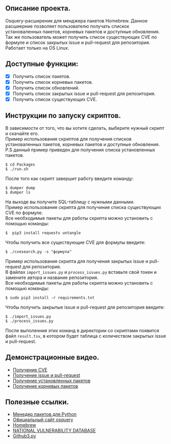## Описание проекта.
Osquery-расширение для менджера пакетов Homebrew. Данное расшиерние позволяет пользователю получать спискок установаленных пакетов, корневых пакетов и доступные обновления. Так же пользователь может получить список существующих CVE по формуле и список закрытых issue и pull-request для репозитория. Работает только на OS Linux.
## Доступные функции:
- [x] Получить список пакетов.
- [x] Получить список корневых пакетов.
- [x] Получить список обновлений.
- [x] Получить список закрытых issue и pull-request для репозитория.
- [x] Получить список существующих CVE.
## Инструкции по запуску скриптов.
В зависимости от того, что вы хотите сделать, выберите нужный скрипт и скачайте его.  
Пример использования скриптов для получения списков установаленных пакетов, корневых пакетов и доступные обновления.  
P.S данный пример приведен для получения списка установленных пакетов.
```ShellSession
$ cd Packages 
$ ./run.sh
```
После того как скрипт завершит работу введите команду:
```ShellSession
$ dumper dump
$ dumper ls
```
На выходе вы получите SQL-таблицу с нужными данными.  
Пример использования скрипта для получиния списка существующих CVE по формуле.  
Все необходимые пакеты для работы скрипта можно установить с помощью команды:
```ShellSession
$  pip3 install requests untangle
```
Чтобы получить все существующие CVE для формулы введите:
```ShellSession
$ ./cvesearch.py -s "формула"
```
Пример использования скрипта для получения закрытых issue и pull-request для репозитория.  
В файлах `import_issues.py` и `process_issues.py` вставьте свой токен и замените автора и название репозитория.   
Все необходимые пакеты для работы скрипта можно установить с помощью команды:
```ShellSession
$ sudo pip3 install -r requirements.txt
```
Чтобы получить закрытые issue и pull-request для репозитория введите:
```ShellSession
$ ./import_issues.py
$ ./process_issues.py
```
После выполенния этих команд в директории со скриптами появится файл `result.tsv`, в котором будет таблица с количеством закрытых issue и pull-request.
## Демонстрационные видео.
- [Получение CVE](https://asciinema.org/a/Zc0PM2hUcPeyVNjIqSDUS9V1I)  
- [Получение issue и pull-request](https://asciinema.org/a/KTgP7sDCdCmkQoFsKSXKyhhXw)
- [Получение установленных пакетов](https://www.youtube.com/watch?v=j9WaYU-zj1U&feature=youtu.be)
- [Получение корневых пакетов](https://youtu.be/65YdzjlJ6bg)

## Полезные ссылки.
- [Менедер пакетов для Python](https://pypi.org/project/pip/)
- [Официальный сайт osquery](https://osquery.io)
- [Homebrew](https://brew.sh/index_ru)
- [NATIONAL VULNERABILITY DATABASE](https://nvd.nist.gov)
- [Github3.py](https://pypi.org/project/github3.py/)

